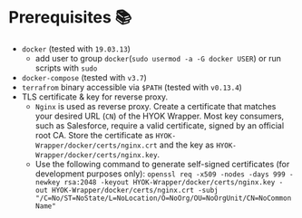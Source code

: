 # Prerequisites 📚
- `docker` (tested with `19.03.13`)
  - add user to group `docker`(`sudo usermod -a -G docker USER`) or run scripts with `sudo`
- `docker-compose` (tested with `v3.7`)
- `terrafrom` binary accessible via `$PATH` (tested with `v0.13.4`)
- TLS certificate & key for reverse proxy.
  - `Nginx` is used as reverse proxy. Create a certificate that matches your desired URL (`CN`) of the HYOK Wrapper. Most key consumers, such as Salesforce, require a valid certificate, signed by an official root CA. Store the certificate as `HYOK-Wrapper/docker/certs/nginx.crt` and the key as `HYOK-Wrapper/docker/certs/nginx.key`.
  - Use the following command to generate self-signed certificates (for development purposes only): `openssl req -x509 -nodes -days 999 -newkey rsa:2048 -keyout HYOK-Wrapper/docker/certs/nginx.key -out HYOK-Wrapper/docker/certs/nginx.crt -subj "/C=No/ST=NoState/L=NoLocation/O=NoOrg/OU=NoOrgUnit/CN=NoCommonName"`
